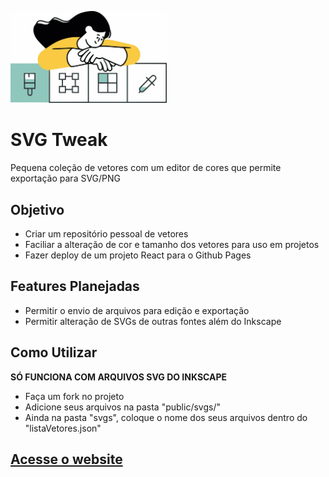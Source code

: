 <img src="https://github.com/AndradeReryson/svg-tweak/blob/main/public/svgs/DEV_13.svg" width="250"/> <br>
# SVG Tweak
Pequena coleção de vetores com um editor de cores que permite exportação para SVG/PNG

## Objetivo
- Criar um repositório pessoal de vetores
- Faciliar a alteração de cor e tamanho dos vetores para uso em projetos
- Fazer deploy de um projeto React para o Github Pages

## Features Planejadas
- Permitir o envio de arquivos para edição e exportação
- Permitir alteração de SVGs de outras fontes além do Inkscape

## Como Utilizar
**SÓ FUNCIONA COM ARQUIVOS SVG DO INKSCAPE** <br>
- Faça um fork no projeto
- Adicione seus arquivos na pasta "public/svgs/"
- Ainda na pasta "svgs", coloque o nome dos seus arquivos dentro do "listaVetores.json"

## [Acesse o website](https://andradereryson.github.io/svg-tweak/)
